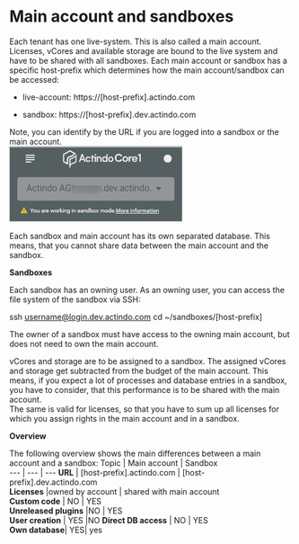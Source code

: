 # Main account and sandboxes

Each tenant has one live-system. This is also called a main account. Licenses, vCores and available storage are bound to the live system and have to be shared with all sandboxes. Each main account or sandbox has a specific host-prefix which determines how the main account/sandbox can be accessed:

- live-account: https://[host-prefix].actindo.com

- sandbox: https://[host-prefix].dev.actindo.com

Note, you can identify by the URL if you are logged into a sandbox or the main account.   
![Sandbox URL](../../Assets/Screenshots/Core1Platform/AdministratingCore1/SandboxURL.png "[Sandbox URL]")

Each sandbox and main account has its own separated database. This means, that you cannot share data between the main account and the sandbox.

**Sandboxes**   

Each sandbox has an owning user. As an owning user, you can access the file system of the sandbox via SSH:

ssh username@login.dev.actindo.com
cd ~/sandboxes/[host-prefix]

The owner of a sandbox must have access to the owning main account, but does not need to own the main account.

vCores and storage are to be assigned to a sandbox. The assigned vCores and storage get subtracted from the budget of the main account. This means, if you expect a lot of processes and database entries in a sandbox, you have to consider, that this performance is to be shared with the main account.   
The same is valid for licenses, so that you have to sum up all licenses for which you assign rights in the main account and in a sandbox.


**Overview**   

The following overview shows the main differences between a main account and a sandbox:
Topic | Main account | Sandbox   
--- | --- | ---
**URL** | [host-prefix].actindo.com | [host-prefix].dev.actindo.com    
**Licenses** |owned by account | shared with main account  
**Custom code** | NO | YES   
**Unreleased plugins** |NO | YES   
**User creation** | YES |NO 
**Direct DB access** | NO | YES   
**Own database**| YES| yes